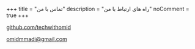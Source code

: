 +++
title = "تماس با من"
description = "راه های ارتباط با من"
noComment = true
+++

<div dir="ltr">
<p>
    <a href="https://github.com/techwithomid">github.com/techwithomid</a>
</p>
<p>
    <a href="mailto:omidmmadi@gmail.com">omidmmadi@gmail.com</a>
</p>

</div>

